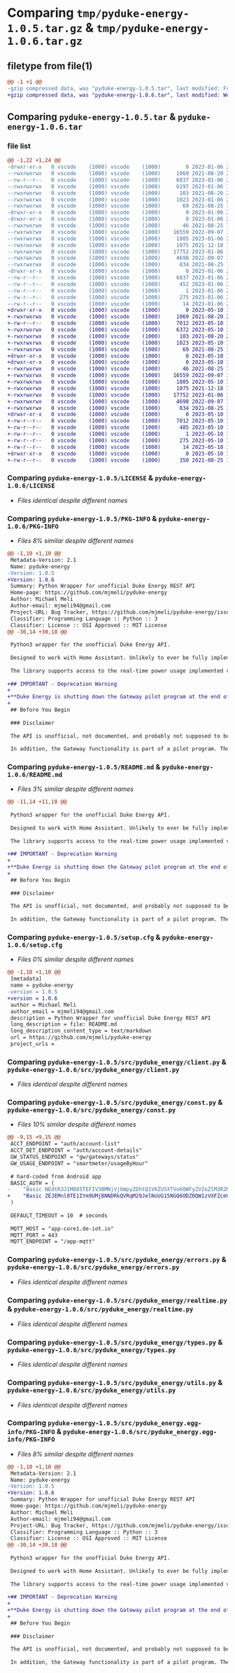 # Comparing `tmp/pyduke-energy-1.0.5.tar.gz` & `tmp/pyduke-energy-1.0.6.tar.gz`

## filetype from file(1)

```diff
@@ -1 +1 @@
-gzip compressed data, was "pyduke-energy-1.0.5.tar", last modified: Fri Jan  6 20:31:34 2023, max compression
+gzip compressed data, was "pyduke-energy-1.0.6.tar", last modified: Wed May 10 15:36:58 2023, max compression
```

## Comparing `pyduke-energy-1.0.5.tar` & `pyduke-energy-1.0.6.tar`

### file list

```diff
@@ -1,22 +1,24 @@
-drwxr-xr-x   0 vscode    (1000) vscode    (1000)        0 2023-01-06 20:31:34.589900 pyduke-energy-1.0.5/
--rwxrwxrwx   0 vscode    (1000) vscode    (1000)     1069 2021-08-20 20:56:35.000000 pyduke-energy-1.0.5/LICENSE
--rw-r--r--   0 vscode    (1000) vscode    (1000)     6837 2023-01-06 20:31:34.590987 pyduke-energy-1.0.5/PKG-INFO
--rwxrwxrwx   0 vscode    (1000) vscode    (1000)     6197 2023-01-06 18:57:44.000000 pyduke-energy-1.0.5/README.md
--rwxrwxrwx   0 vscode    (1000) vscode    (1000)      103 2021-08-20 21:06:40.000000 pyduke-energy-1.0.5/pyproject.toml
--rwxrwxrwx   0 vscode    (1000) vscode    (1000)     1023 2023-01-06 20:31:34.595816 pyduke-energy-1.0.5/setup.cfg
--rwxrwxrwx   0 vscode    (1000) vscode    (1000)       69 2021-08-25 12:55:50.000000 pyduke-energy-1.0.5/setup.py
-drwxr-xr-x   0 vscode    (1000) vscode    (1000)        0 2023-01-06 20:31:34.257475 pyduke-energy-1.0.5/src/
-drwxr-xr-x   0 vscode    (1000) vscode    (1000)        0 2023-01-06 20:31:34.454583 pyduke-energy-1.0.5/src/pyduke_energy/
--rwxrwxrwx   0 vscode    (1000) vscode    (1000)       46 2021-08-25 14:50:56.000000 pyduke-energy-1.0.5/src/pyduke_energy/__init__.py
--rwxrwxrwx   0 vscode    (1000) vscode    (1000)    16559 2022-09-07 19:38:41.000000 pyduke-energy-1.0.5/src/pyduke_energy/client.py
--rwxrwxrwx   0 vscode    (1000) vscode    (1000)     1805 2023-01-06 20:30:51.000000 pyduke-energy-1.0.5/src/pyduke_energy/const.py
--rwxrwxrwx   0 vscode    (1000) vscode    (1000)     1075 2021-12-18 14:02:31.000000 pyduke-energy-1.0.5/src/pyduke_energy/errors.py
--rwxrwxrwx   0 vscode    (1000) vscode    (1000)    17752 2023-01-06 19:29:00.000000 pyduke-energy-1.0.5/src/pyduke_energy/realtime.py
--rwxrwxrwx   0 vscode    (1000) vscode    (1000)     4698 2022-09-07 19:38:41.000000 pyduke-energy-1.0.5/src/pyduke_energy/types.py
--rwxrwxrwx   0 vscode    (1000) vscode    (1000)      834 2021-08-25 14:54:59.000000 pyduke-energy-1.0.5/src/pyduke_energy/utils.py
-drwxr-xr-x   0 vscode    (1000) vscode    (1000)        0 2023-01-06 20:31:34.566876 pyduke-energy-1.0.5/src/pyduke_energy.egg-info/
--rw-r--r--   0 vscode    (1000) vscode    (1000)     6837 2023-01-06 20:31:34.000000 pyduke-energy-1.0.5/src/pyduke_energy.egg-info/PKG-INFO
--rw-r--r--   0 vscode    (1000) vscode    (1000)      452 2023-01-06 20:31:34.000000 pyduke-energy-1.0.5/src/pyduke_energy.egg-info/SOURCES.txt
--rw-r--r--   0 vscode    (1000) vscode    (1000)        1 2023-01-06 20:31:34.000000 pyduke-energy-1.0.5/src/pyduke_energy.egg-info/dependency_links.txt
--rw-r--r--   0 vscode    (1000) vscode    (1000)      275 2023-01-06 20:31:34.000000 pyduke-energy-1.0.5/src/pyduke_energy.egg-info/requires.txt
--rw-r--r--   0 vscode    (1000) vscode    (1000)       14 2023-01-06 20:31:34.000000 pyduke-energy-1.0.5/src/pyduke_energy.egg-info/top_level.txt
+drwxr-xr-x   0 vscode    (1000) vscode    (1000)        0 2023-05-10 15:36:58.452775 pyduke-energy-1.0.6/
+-rwxrwxrwx   0 vscode    (1000) vscode    (1000)     1069 2021-08-20 20:56:35.000000 pyduke-energy-1.0.6/LICENSE
+-rw-r--r--   0 vscode    (1000) vscode    (1000)     7012 2023-05-10 15:36:58.453775 pyduke-energy-1.0.6/PKG-INFO
+-rwxrwxrwx   0 vscode    (1000) vscode    (1000)     6372 2023-05-10 15:23:21.000000 pyduke-energy-1.0.6/README.md
+-rwxrwxrwx   0 vscode    (1000) vscode    (1000)      103 2021-08-20 21:06:40.000000 pyduke-energy-1.0.6/pyproject.toml
+-rwxrwxrwx   0 vscode    (1000) vscode    (1000)     1023 2023-05-10 15:36:58.458775 pyduke-energy-1.0.6/setup.cfg
+-rwxrwxrwx   0 vscode    (1000) vscode    (1000)       69 2021-08-25 12:55:50.000000 pyduke-energy-1.0.6/setup.py
+drwxr-xr-x   0 vscode    (1000) vscode    (1000)        0 2023-05-10 15:36:57.965256 pyduke-energy-1.0.6/src/
+drwxr-xr-x   0 vscode    (1000) vscode    (1000)        0 2023-05-10 15:36:58.262155 pyduke-energy-1.0.6/src/pyduke_energy/
+-rwxrwxrwx   0 vscode    (1000) vscode    (1000)       46 2021-08-25 14:50:56.000000 pyduke-energy-1.0.6/src/pyduke_energy/__init__.py
+-rwxrwxrwx   0 vscode    (1000) vscode    (1000)    16559 2022-09-07 19:38:41.000000 pyduke-energy-1.0.6/src/pyduke_energy/client.py
+-rwxrwxrwx   0 vscode    (1000) vscode    (1000)     1805 2023-05-10 15:19:11.000000 pyduke-energy-1.0.6/src/pyduke_energy/const.py
+-rwxrwxrwx   0 vscode    (1000) vscode    (1000)     1075 2021-12-18 14:02:31.000000 pyduke-energy-1.0.6/src/pyduke_energy/errors.py
+-rwxrwxrwx   0 vscode    (1000) vscode    (1000)    17752 2023-01-06 19:29:00.000000 pyduke-energy-1.0.6/src/pyduke_energy/realtime.py
+-rwxrwxrwx   0 vscode    (1000) vscode    (1000)     4698 2022-09-07 19:38:41.000000 pyduke-energy-1.0.6/src/pyduke_energy/types.py
+-rwxrwxrwx   0 vscode    (1000) vscode    (1000)      834 2021-08-25 14:54:59.000000 pyduke-energy-1.0.6/src/pyduke_energy/utils.py
+drwxr-xr-x   0 vscode    (1000) vscode    (1000)        0 2023-05-10 15:36:58.401269 pyduke-energy-1.0.6/src/pyduke_energy.egg-info/
+-rw-r--r--   0 vscode    (1000) vscode    (1000)     7012 2023-05-10 15:36:57.000000 pyduke-energy-1.0.6/src/pyduke_energy.egg-info/PKG-INFO
+-rw-r--r--   0 vscode    (1000) vscode    (1000)      485 2023-05-10 15:36:57.000000 pyduke-energy-1.0.6/src/pyduke_energy.egg-info/SOURCES.txt
+-rw-r--r--   0 vscode    (1000) vscode    (1000)        1 2023-05-10 15:36:57.000000 pyduke-energy-1.0.6/src/pyduke_energy.egg-info/dependency_links.txt
+-rw-r--r--   0 vscode    (1000) vscode    (1000)      275 2023-05-10 15:36:57.000000 pyduke-energy-1.0.6/src/pyduke_energy.egg-info/requires.txt
+-rw-r--r--   0 vscode    (1000) vscode    (1000)       14 2023-05-10 15:36:57.000000 pyduke-energy-1.0.6/src/pyduke_energy.egg-info/top_level.txt
+drwxr-xr-x   0 vscode    (1000) vscode    (1000)        0 2023-05-10 15:36:58.429592 pyduke-energy-1.0.6/tests/
+-rw-r--r--   0 vscode    (1000) vscode    (1000)      350 2021-08-25 15:44:38.000000 pyduke-energy-1.0.6/tests/test_duke_energy_client.py
```

### Comparing `pyduke-energy-1.0.5/LICENSE` & `pyduke-energy-1.0.6/LICENSE`

 * *Files identical despite different names*

### Comparing `pyduke-energy-1.0.5/PKG-INFO` & `pyduke-energy-1.0.6/PKG-INFO`

 * *Files 8% similar despite different names*

```diff
@@ -1,10 +1,10 @@
 Metadata-Version: 2.1
 Name: pyduke-energy
-Version: 1.0.5
+Version: 1.0.6
 Summary: Python Wrapper for unofficial Duke Energy REST API
 Home-page: https://github.com/mjmeli/pyduke-energy
 Author: Michael Meli
 Author-email: mjmeli94@gmail.com
 Project-URL: Bug Tracker, https://github.com/mjmeli/pyduke-energy/issues
 Classifier: Programming Language :: Python :: 3
 Classifier: License :: OSI Approved :: MIT License
@@ -30,14 +30,18 @@
 
 Python3 wrapper for the unofficial Duke Energy API.
 
 Designed to work with Home Assistant. Unlikely to ever be fully implemented. The primary goal is to expose Duke Energy Gateway usage information.
 
 The library supports access to the real-time power usage implemented via an MQTT over websockets connection, or a more traditional REST API to poll near-real-time data.
 
+## IMPORTANT - Deprecation Warning
+
+**Duke Energy is shutting down the Gateway pilot program at the end of June. This library will stop functioning and will be deprecated.**
+
 ## Before You Begin
 
 ### Disclaimer
 
 The API is unofficial, not documented, and probably not supposed to be used by third-parties. It is only accessible as it powers the Duke Energy phone app and we can mimic the app requests.
 
 In addition, the Gateway functionality is part of a pilot program. There is no guarantee on availability going forward.
```

### Comparing `pyduke-energy-1.0.5/README.md` & `pyduke-energy-1.0.6/README.md`

 * *Files 3% similar despite different names*

```diff
@@ -11,14 +11,18 @@
 
 Python3 wrapper for the unofficial Duke Energy API.
 
 Designed to work with Home Assistant. Unlikely to ever be fully implemented. The primary goal is to expose Duke Energy Gateway usage information.
 
 The library supports access to the real-time power usage implemented via an MQTT over websockets connection, or a more traditional REST API to poll near-real-time data.
 
+## IMPORTANT - Deprecation Warning
+
+**Duke Energy is shutting down the Gateway pilot program at the end of June. This library will stop functioning and will be deprecated.**
+
 ## Before You Begin
 
 ### Disclaimer
 
 The API is unofficial, not documented, and probably not supposed to be used by third-parties. It is only accessible as it powers the Duke Energy phone app and we can mimic the app requests.
 
 In addition, the Gateway functionality is part of a pilot program. There is no guarantee on availability going forward.
```

### Comparing `pyduke-energy-1.0.5/setup.cfg` & `pyduke-energy-1.0.6/setup.cfg`

 * *Files 0% similar despite different names*

```diff
@@ -1,10 +1,10 @@
 [metadata]
 name = pyduke-energy
-version = 1.0.5
+version = 1.0.6
 author = Michael Meli
 author_email = mjmeli94@gmail.com
 description = Python Wrapper for unofficial Duke Energy REST API
 long_description = file: README.md
 long_description_content_type = text/markdown
 url = https://github.com/mjmeli/pyduke-energy
 project_urls =
```

### Comparing `pyduke-energy-1.0.5/src/pyduke_energy/client.py` & `pyduke-energy-1.0.6/src/pyduke_energy/client.py`

 * *Files identical despite different names*

### Comparing `pyduke-energy-1.0.5/src/pyduke_energy/const.py` & `pyduke-energy-1.0.6/src/pyduke_energy/const.py`

 * *Files 10% similar despite different names*

```diff
@@ -9,15 +9,15 @@
 ACCT_ENDPOINT = "auth/account-list"
 ACCT_DET_ENDPOINT = "auth/account-details"
 GW_STATUS_ENDPOINT = "gw/gateways/status"
 GW_USAGE_ENDPOINT = "smartmeter/usageByHour"
 
 # hard-coded from Android app
 BASIC_AUTH = (
-    "Basic NEdtR3J1M085TEFIV3BMNjVjbWpyZDhtQ1VKZU5XTVo6OWFyZVZoZlM3R2N4UmgzWA=="
+    "Basic ZEJEMnl0TE1IYm9UMjBNNDRkQVRqM29JelNoUG15NGQ6ODZ0QW1zVXFZcmV3R3N2WA=="
 )
 
 DEFAULT_TIMEOUT = 10  # seconds
 
 MQTT_HOST = "app-core1.de-iot.io"
 MQTT_PORT = 443
 MQTT_ENDPOINT = "/app-mqtt"
```

### Comparing `pyduke-energy-1.0.5/src/pyduke_energy/errors.py` & `pyduke-energy-1.0.6/src/pyduke_energy/errors.py`

 * *Files identical despite different names*

### Comparing `pyduke-energy-1.0.5/src/pyduke_energy/realtime.py` & `pyduke-energy-1.0.6/src/pyduke_energy/realtime.py`

 * *Files identical despite different names*

### Comparing `pyduke-energy-1.0.5/src/pyduke_energy/types.py` & `pyduke-energy-1.0.6/src/pyduke_energy/types.py`

 * *Files identical despite different names*

### Comparing `pyduke-energy-1.0.5/src/pyduke_energy/utils.py` & `pyduke-energy-1.0.6/src/pyduke_energy/utils.py`

 * *Files identical despite different names*

### Comparing `pyduke-energy-1.0.5/src/pyduke_energy.egg-info/PKG-INFO` & `pyduke-energy-1.0.6/src/pyduke_energy.egg-info/PKG-INFO`

 * *Files 8% similar despite different names*

```diff
@@ -1,10 +1,10 @@
 Metadata-Version: 2.1
 Name: pyduke-energy
-Version: 1.0.5
+Version: 1.0.6
 Summary: Python Wrapper for unofficial Duke Energy REST API
 Home-page: https://github.com/mjmeli/pyduke-energy
 Author: Michael Meli
 Author-email: mjmeli94@gmail.com
 Project-URL: Bug Tracker, https://github.com/mjmeli/pyduke-energy/issues
 Classifier: Programming Language :: Python :: 3
 Classifier: License :: OSI Approved :: MIT License
@@ -30,14 +30,18 @@
 
 Python3 wrapper for the unofficial Duke Energy API.
 
 Designed to work with Home Assistant. Unlikely to ever be fully implemented. The primary goal is to expose Duke Energy Gateway usage information.
 
 The library supports access to the real-time power usage implemented via an MQTT over websockets connection, or a more traditional REST API to poll near-real-time data.
 
+## IMPORTANT - Deprecation Warning
+
+**Duke Energy is shutting down the Gateway pilot program at the end of June. This library will stop functioning and will be deprecated.**
+
 ## Before You Begin
 
 ### Disclaimer
 
 The API is unofficial, not documented, and probably not supposed to be used by third-parties. It is only accessible as it powers the Duke Energy phone app and we can mimic the app requests.
 
 In addition, the Gateway functionality is part of a pilot program. There is no guarantee on availability going forward.
```


